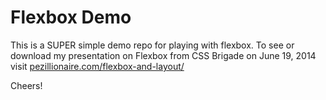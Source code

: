 Flexbox Demo
===========

This is a SUPER simple demo repo for playing with flexbox.
To see or download my presentation on Flexbox from CSS Brigade on June 19, 2014 visit [pezillionaire.com/flexbox-and-layout/ ](pezillionaire.com/flexbox-and-layout/ "Flexbox and Layout")

Cheers!